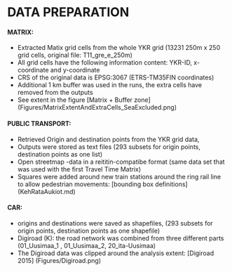 # DATA PREPARATION 

#### MATRIX:
- Extracted Matix grid cells from the whole YKR grid (13231 250m x 250 grid cells, original file: T11_gre_e_250m)
- All grid cells have the following information content: YKR-ID, x-coordinate and y-coordinate 
- CRS of the original data is EPSG:3067 (ETRS-TM35FIN coordinates)
- Additional 1 km buffer was used in the runs, the extra cells have removed from the outputs 
- See extent in the figure [Matrix + Buffer zone] (Figures/MatrixExtentAndExtraCells_SeaExcluded.png)


#### PUBLIC TRANSPORT: 
- Retrieved Origin and destination points from the YKR grid data, 
- Outputs were stored as text files (293 subsets for origin points, destination points as one list) 
- Open streetmap -data in a reititin-compatibe format (same data set that was used with the first Travel Time Matrix)
- Squares were added around new train stations around the ring rail line to allow pedestrian movements: [bounding box definitions] (KehRataAukiot.md)


#### CAR: 
- origins and destinations were saved as shapefiles, (293 subsets for origin points, destination points as one shapefile)
- Digiroad (K): the road network was combined from three different parts (01_Uusimaa_1 , 01_Uusimaa_2, 20_ita-Uusimaa) 
- The Digiroad data was clipped around the analysis extent: [Digiroad 2015] (Figures/Digiroad.png)





